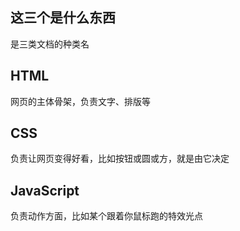 ## 这三个是什么东西

是三类文档的种类名



## HTML

网页的主体骨架，负责文字、排版等



## CSS

负责让网页变得好看，比如按钮或圆或方，就是由它决定



## JavaScript

负责动作方面，比如某个跟着你鼠标跑的特效光点



